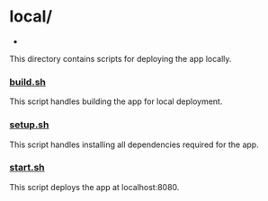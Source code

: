 # local/
-
This directory contains scripts for deploying the app locally.

### [build.sh](build.sh)
This script handles building the app for local deployment.

### [setup.sh](setup.sh)
This script handles installing all dependencies required for the app.

### [start.sh](start.sh)
This script deploys the app at localhost:8080.